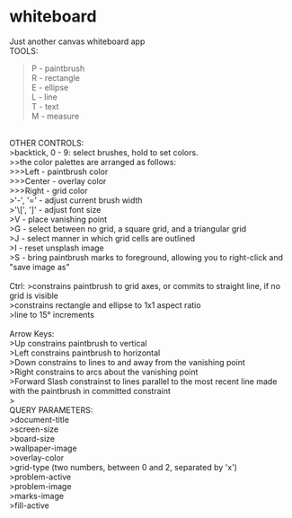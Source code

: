 # whiteboard
Just another canvas whiteboard app
<br />
TOOLS: <br />
>P - paintbrush<br />
>R - rectangle<br />
>E - ellipse<br />
>L - line<br />
>T - text<br />
>M - measure<br />
<br />
OTHER CONTROLS: <br />
>backtick, 0 - 9: select brushes, hold to set colors.<br />
>>the color palettes are arranged as follows:<br />
>>>Left - paintbrush color<br />
>>>Center - overlay color<br />
>>>Right - grid color<br />
>'-', '=' - adjust current brush width<br />
>'\[', ']' - adjust font size<br />
>V - place vanishing point<br />
>G - select between no grid, a square grid, and a triangular grid<br />
>J - select manner in which grid cells are outlined<br />
>I - reset unsplash image<br />
>S - bring paintbrush marks to foreground, allowing you to right-click and "save image as"<br />
<br />
Ctrl:
>constrains paintbrush to grid axes, or commits to straight line, if no grid is visible<br />
>constrains rectangle and ellipse to 1x1 aspect ratio<br />
>line to 15° increments<br />
<br />
Arrow Keys: <br />
>Up constrains paintbrush to vertical<br />
>Left constrains paintbrush to horizontal<br />
>Down constrains to lines to and away from the vanishing point<br />
>Right constrains to arcs about the vanishing point<br />
>Forward Slash constrainst to lines parallel to the most recent line made with the paintbrush in committed constraint<br />
><br />
QUERY PARAMETERS: <br />
>document-title<br />
>screen-size<br />
>board-size<br />
>wallpaper-image<br />
>overlay-color<br />
>grid-type (two numbers, between 0 and 2, separated by 'x')<br />
>problem-active<br />
>problem-image<br />
>marks-image<br />
>fill-active<br />
